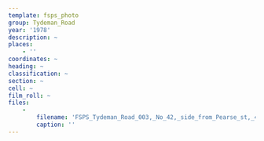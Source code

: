 ```yaml
---
template: fsps_photo
group: Tydeman_Road
year: '1978'
description: ~
places:
    - ''
coordinates: ~
heading: ~
classification: ~
section: ~
cell: ~
film_roll: ~
files:
    -
        filename: 'FSPS_Tydeman_Road_003,_No_42,_side_from_Pearse_st,_4-2-D,_1978.png'
        caption: ''
---
```

